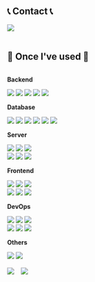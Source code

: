 ## 📞 Contact 📞
<div style="display:flex; flex-direction:row;">
    <a href="mailto:lgh970409@gmail.com">
        <img src="https://img.shields.io/badge/Gmail-EA4335?style=for-the-badge&logo=Gmail&logoColor=white"> 
    </a>
</div><br>
    
## 🔨 Once I've used 🔨
<div style="display:flex; flex-direction:column; align-items:flex-start;">
    <!-- Backend -->
    <p><strong>Backend</strong></p>
    <div>
        <img src="https://img.shields.io/badge/Java-007396?style=for-the-badge&logo=Java&logoColor=white"> 
        <img src="https://img.shields.io/badge/Spring Boot-6DB33F?style=for-the-badge&logo=spring boot&logoColor=white">
        <img src="https://img.shields.io/badge/Spring%20Data%20JPA-6DB33F?style=for-the-badge&logo=spring%20boot&logoColor=white">
        <img src="https://img.shields.io/badge/Spring_Security-6DB33F?style=for-the-badge&logo=Spring-Security&logoColor=white">
        <img src="https://img.shields.io/badge/Querydsl-2C8AB2?style=for-the-badge&logo=Querydsl&logoColor=white">
    </div>
    <!-- Database -->
    <p><strong>Database</strong></p>
    <div>
        <img src="https://img.shields.io/badge/oracle-F80000?style=for-the-badge&logo=oracle&logoColor=white"> 
        <img src="https://img.shields.io/badge/mysql-4479A1?style=for-the-badge&logo=mysql&logoColor=white">
        <img src="https://img.shields.io/badge/Redis-DC382D?style=for-the-badge&logo=Redis&logoColor=white">
        <img src="https://img.shields.io/badge/mongodb-47A248?style=for-the-badge&logo=mongodb&logoColor=white">
        <img src="https://img.shields.io/badge/postgresql-336791?style=for-the-badge&logo=postgresql&logoColor=white">
        <img src="https://img.shields.io/badge/firebase-FFCA28?style=for-the-badge&logo=firebase&logoColor=white">
    </div>
    <!-- Server -->
    <p><strong>Server</strong></p>
    <div>
        <img src="https://img.shields.io/badge/Amazon%20EC2-FF9900?style=for-the-badge&logo=Amazon%20EC2&logoColor=white">
        <img src="https://img.shields.io/badge/Amazon%20S3-569A31?style=for-the-badge&logo=Amazon%20S3&logoColor=white">
        <img src="https://img.shields.io/badge/Amazon%20RDS-527FFF?style=for-the-badge&logo=Amazon%20RDS&logoColor=white"><br>
        <img src="https://img.shields.io/badge/nginx-009639?style=for-the-badge&logo=nginx&logoColor=white">
        <img src="https://img.shields.io/badge/linux-FCC624?style=for-the-badge&logo=linux&logoColor=black"> 
        <img src="https://img.shields.io/badge/apache tomcat-F8DC75?style=for-the-badge&logo=apachetomcat&logoColor=black">
    </div>
    <!-- Frontend -->
    <p><strong>Frontend</strong></p>
    <div>
        <img src="https://img.shields.io/badge/React-20232A?style=for-the-badge&logo=react&logoColor=61DAFB">
        <img src="https://img.shields.io/badge/Redux-764ABC?style=for-the-badge&logo=redux&logoColor=white">
        <img src="https://img.shields.io/badge/React%20Query-FF4154?style=for-the-badge&logo=reactquery&logoColor=white"><br>
        <img src="https://img.shields.io/badge/HTML5-E34F26?style=for-the-badge&logo=html5&logoColor=white"> 
        <img src="https://img.shields.io/badge/CSS3-1572B6?style=for-the-badge&logo=css3&logoColor=white"> 
        <img src="https://img.shields.io/badge/JavaScript-F7DF1E?style=for-the-badge&logo=JavaScript&logoColor=white"> 
    </div>
    <!-- DevOps -->
    <p><strong>DevOps</strong></p>
    <div>
        <img src="https://img.shields.io/badge/docker-%230db7ed.svg?style=for-the-badge&logo=docker&logoColor=white">
        <img src="https://img.shields.io/badge/Jenkins-D24939?style=for-the-badge&logo=jenkins&logoColor=white">
        <img src="https://img.shields.io/badge/GitHub Actions-2088FF?style=for-the-badge&logo=GitHub Actions&logoColor=white"><br>
        <img src="https://img.shields.io/badge/Elasticsearch-005571?style=for-the-badge&logo=Elasticsearch&logoColor=white">
        <img src="https://img.shields.io/badge/Logstash-F6C23F?style=for-the-badge&logo=logstash&logoColor=white">
        <img src="https://img.shields.io/badge/Kibana-005571?style=for-the-badge&logo=kibana&logoColor=white">
    </div>
    <!-- Others -->
    <p><strong>Others</strong></p>
    <div>
        <img src="https://img.shields.io/badge/Andoid Studio-3DDC84?style=flat-square&logo=android studio&logoColor=white">
        <img src="https://img.shields.io/badge/python-3776AB?style=flat-square&logo=python&logoColor=white"> 
</div><br>

<div>
    <img src="https://github-readme-stats.vercel.app/api/top-langs/?username=gwanghui97&theme=dark&layout=compact">
    &nbsp;&nbsp;
    <img src="https://github-readme-stats.vercel.app/api?username=gwanghui97&theme=dark&show_icons=true">
</div>
</div>
